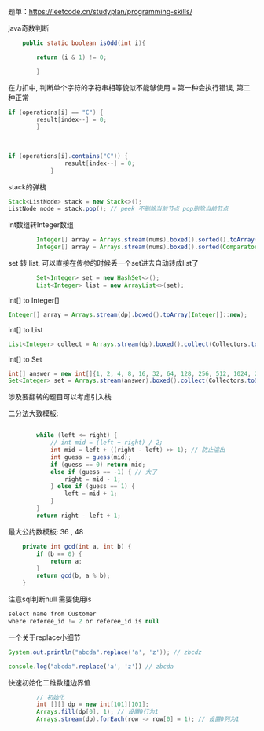 
题单：https://leetcode.cn/studyplan/programming-skills/

java奇数判断
```java
    public static boolean isOdd(int i){

        return (i & 1) != 0;

        }
```

在力扣中, 判断单个字符的字符串相等貌似不能够使用 `=`
第一种会执行错误, 第二种正常
```java
if (operations[i] == "C") {
        result[index--] = 0;
        }
        
        
        
if (operations[i].contains("C")) {
                result[index--] = 0;
            }
```

stack的弹栈
```java
Stack<ListNode> stack = new Stack<>();
ListNode node = stack.pop(); // peek 不删除当前节点 pop删除当前节点
```


int数组转Integer数组
```java
        Integer[] array = Arrays.stream(nums).boxed().sorted().toArray(Integer[]::new);
        Integer[] array = Arrays.stream(nums).boxed().sorted(Comparator.reverseOrder()).toArray(Integer[]::new);
```

set 转 list, 可以直接在传参的时候丢一个set进去自动转成list了
```java
        Set<Integer> set = new HashSet<>();
        List<Integer> list = new ArrayList<>(set);
```


int[] to Integer[]
```java
Integer[] array = Arrays.stream(dp).boxed().toArray(Integer[]::new);
```

int[] to List<Integer>
```java
List<Integer> collect = Arrays.stream(dp).boxed().collect(Collectors.toList());
```

int[] to Set<Integer>
```java
int[] answer = new int[]{1, 2, 4, 8, 16, 32, 64, 128, 256, 512, 1024, 2048, 4096, 8192, 16384, 32768, 65536, 131072, 262144, 524288, 1048576, 2097152, 4194304, 8388608, 16777216, 33554432, 67108864, 134217728, 268435456, 536870912, 1073741824};
Set<Integer> set = Arrays.stream(answer).boxed().collect(Collectors.toSet());
```

涉及要翻转的题目可以考虑引入栈

二分法大致模板: 
```java

        while (left <= right) {
            // int mid = (left + right) / 2;
            int mid = left + ((right - left) >> 1); // 防止溢出
            int guess = guess(mid);
            if (guess == 0) return mid;
            else if (guess == -1) { // 大了
                right = mid - 1;
            } else if (guess == 1) {
                left = mid + 1;
            }
        }
        return right - left + 1;
```

最大公约数模板: 36 , 48
```java
    private int gcd(int a, int b) {
        if (b == 0) {
            return a;
        }
        return gcd(b, a % b);
    }
```


注意sql判断null 需要使用is
```java
select name from Customer
where referee_id != 2 or referee_id is null
```

一个关于replace小细节
```java
System.out.println("abcda".replace('a', 'z')); // zbcdz
```

```javascript
console.log("abcda".replace('a', 'z')) // zbcda
```

快速初始化二维数组边界值
```java
        // 初始化
        int [][] dp = new int[101][101];
        Arrays.fill(dp[0], 1); // 设置0行为1
        Arrays.stream(dp).forEach(row -> row[0] = 1); // 设置0列为1

```